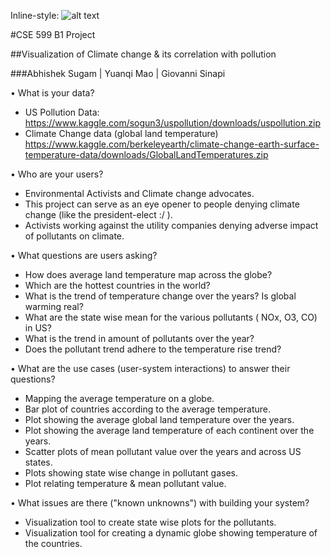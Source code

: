 Inline-style:
![alt text](https://github.com/abhisheksugam/Climate_Police/blob/master/docs/logo.png "Logo Title Text 1")


#CSE 599 B1 Project

##Visualization of Climate change & its correlation with pollution

###Abhishek Sugam | Yuanqi Mao | Giovanni Sinapi

•	What is your data?

- US Pollution Data: https://www.kaggle.com/sogun3/uspollution/downloads/uspollution.zip
- Climate Change data (global land temperature) https://www.kaggle.com/berkeleyearth/climate-change-earth-surface-temperature-data/downloads/GlobalLandTemperatures.zip

•	Who are your users?

- Environmental Activists and Climate change advocates.
- This project can serve as an eye opener to people denying climate change (like the president-elect :/ ).
- Activists working against the utility companies denying adverse impact of pollutants on climate.

•	What questions are users asking?

- How does average land temperature map across the globe?
- Which are the hottest countries in the world?
- What is the trend of temperature change over the years? Is global warming real?
- What are the state wise mean for the various pollutants ( NOx, O3, CO) in US?
- What is the trend in amount of pollutants over the year?
- Does the pollutant trend adhere to the temperature rise trend?

•	What are the use cases (user-system interactions) to answer their questions?

- Mapping the average temperature on a globe.
- Bar plot of countries according to the average temperature.
- Plot showing the average global land temperature over the years.
- Plot showing the average land temperature of each continent over the years.
- Scatter plots of mean pollutant value over the years and across US states.
- Plots showing state wise change in pollutant gases.
- Plot relating temperature & mean pollutant value.

•	What issues are there ("known unknowns") with building your system?

- Visualization tool to create state wise plots for the pollutants.
- Visualization tool for creating a dynamic globe showing temperature of the countries.
